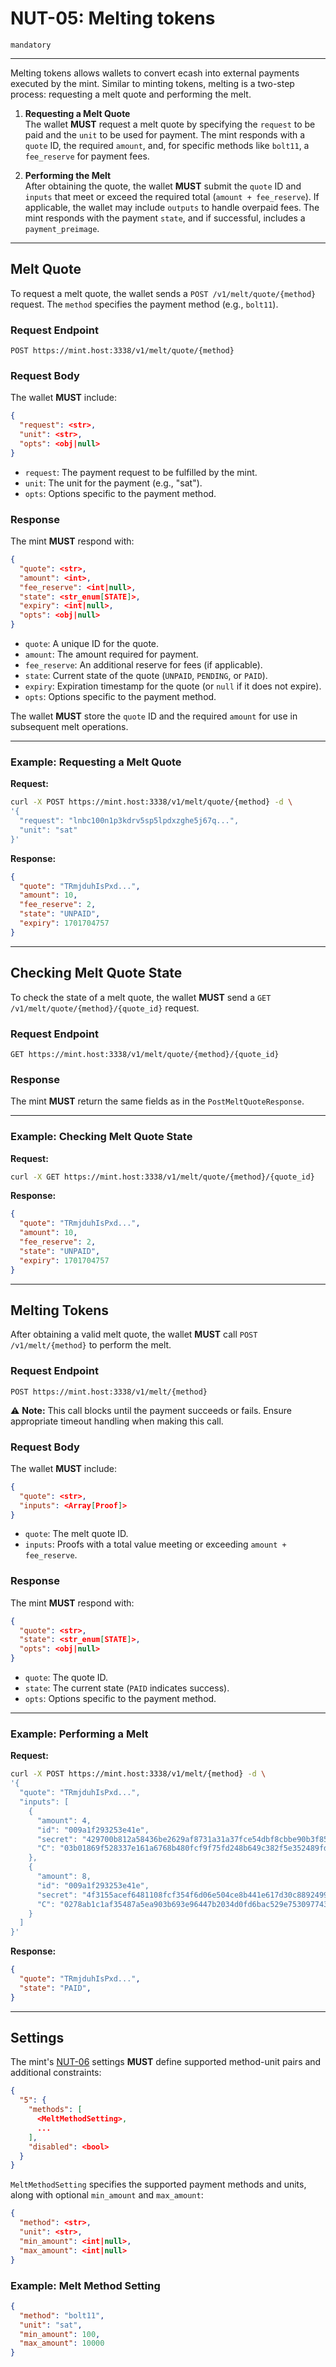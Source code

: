 # NUT-05: Melting tokens

`mandatory`

---

Melting tokens allows wallets to convert ecash into external payments executed by the mint. Similar to minting tokens, melting is a two-step process: requesting a melt quote and performing the melt.

1. **Requesting a Melt Quote**  
   The wallet **MUST** request a melt quote by specifying the `request` to be paid and the `unit` to be used for payment. The mint responds with a `quote` ID, the required `amount`, and, for specific methods like `bolt11`, a `fee_reserve` for payment fees.

2. **Performing the Melt**  
   After obtaining the quote, the wallet **MUST** submit the `quote` ID and `inputs` that meet or exceed the required total (`amount + fee_reserve`). If applicable, the wallet may include `outputs` to handle overpaid fees. The mint responds with the payment `state`, and if successful, includes a `payment_preimage`.

---

## Melt Quote

To request a melt quote, the wallet sends a `POST /v1/melt/quote/{method}` request. The `method` specifies the payment method (e.g., `bolt11`).

### Request Endpoint

```http
POST https://mint.host:3338/v1/melt/quote/{method}
```

### Request Body

The wallet **MUST** include:

```json
{
  "request": <str>,
  "unit": <str>,
  "opts": <obj|null>
}
```

- `request`: The payment request to be fulfilled by the mint.
- `unit`: The unit for the payment (e.g., "sat").
- `opts`: Options specific to the payment method.

### Response

The mint **MUST** respond with:

```json
{
  "quote": <str>,
  "amount": <int>,
  "fee_reserve": <int|null>,
  "state": <str_enum[STATE]>,
  "expiry": <int|null>,
  "opts": <obj|null>
}
```

- `quote`: A unique ID for the quote.
- `amount`: The amount required for payment.
- `fee_reserve`: An additional reserve for fees (if applicable).
- `state`: Current state of the quote (`UNPAID`, `PENDING`, or `PAID`).
- `expiry`: Expiration timestamp for the quote (or `null` if it does not expire).
- `opts`: Options specific to the payment method.

The wallet **MUST** store the `quote` ID and the required `amount` for use in subsequent melt operations.

---

### Example: Requesting a Melt Quote

**Request:**

```bash
curl -X POST https://mint.host:3338/v1/melt/quote/{method} -d \
'{
  "request": "lnbc100n1p3kdrv5sp5lpdxzghe5j67q...",
  "unit": "sat"
}'
```

**Response:**

```json
{
  "quote": "TRmjduhIsPxd...",
  "amount": 10,
  "fee_reserve": 2,
  "state": "UNPAID",
  "expiry": 1701704757
}
```

---

## Checking Melt Quote State

To check the state of a melt quote, the wallet **MUST** send a `GET /v1/melt/quote/{method}/{quote_id}` request.

### Request Endpoint

```http
GET https://mint.host:3338/v1/melt/quote/{method}/{quote_id}
```

### Response

The mint **MUST** return the same fields as in the `PostMeltQuoteResponse`.

---

### Example: Checking Melt Quote State

**Request:**

```bash
curl -X GET https://mint.host:3338/v1/melt/quote/{method}/{quote_id}
```

**Response:**

```json
{
  "quote": "TRmjduhIsPxd...",
  "amount": 10,
  "fee_reserve": 2,
  "state": "UNPAID",
  "expiry": 1701704757
}
```

---

## Melting Tokens

After obtaining a valid melt quote, the wallet **MUST** call `POST /v1/melt/{method}` to perform the melt.

### Request Endpoint

```http
POST https://mint.host:3338/v1/melt/{method}
```

⚠️ **Note:** This call blocks until the payment succeeds or fails. Ensure appropriate timeout handling when making this call.

### Request Body

The wallet **MUST** include:

```json
{
  "quote": <str>,
  "inputs": <Array[Proof]>
}
```

- `quote`: The melt quote ID.
- `inputs`: Proofs with a total value meeting or exceeding `amount + fee_reserve`.

### Response

The mint **MUST** respond with:

```json
{
  "quote": <str>,
  "state": <str_enum[STATE]>,
  "opts": <obj|null>
}
```

- `quote`: The quote ID.
- `state`: The current state (`PAID` indicates success).
- `opts`: Options specific to the payment method.

---

### Example: Performing a Melt

**Request:**

```bash
curl -X POST https://mint.host:3338/v1/melt/{method} -d \
'{
  "quote": "TRmjduhIsPxd...",
  "inputs": [
    {
      "amount": 4,
      "id": "009a1f293253e41e",
      "secret": "429700b812a58436be2629af8731a31a37fce54dbf8cbbe90b3f8553179d23f5",
      "C": "03b01869f528337e161a6768b480fcf9f75fd248b649c382f5e352489fd84fd011"
    },
    {
      "amount": 8,
      "id": "009a1f293253e41e",
      "secret": "4f3155acef6481108fcf354f6d06e504ce8b441e617d30c88924991298cdbcad",
      "C": "0278ab1c1af35487a5ea903b693e96447b2034d0fd6bac529e753097743bf73ca9"
    }
  ]
}'
```

**Response:**

```json
{
  "quote": "TRmjduhIsPxd...",
  "state": "PAID",
}
```

---

## Settings

The mint's [NUT-06](06.md) settings **MUST** define supported method-unit pairs and additional constraints:

```json
{
  "5": {
    "methods": [
      <MeltMethodSetting>,
      ...
    ],
    "disabled": <bool>
  }
}
```

`MeltMethodSetting` specifies the supported payment methods and units, along with optional `min_amount` and `max_amount`:

```json
{
  "method": <str>,
  "unit": <str>,
  "min_amount": <int|null>,
  "max_amount": <int|null>
}
```

### Example: Melt Method Setting

```json
{
  "method": "bolt11",
  "unit": "sat",
  "min_amount": 100,
  "max_amount": 10000
}
```